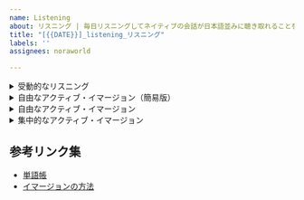 ```yaml
---
name: Listening
about: リスニング | 毎日リスニングしてネイティブの会話が日本語並みに聴き取れることを目指しましょう
title: "[{{DATE}}]_listening_リスニング"
labels: ''
assignees: noraworld

---
```


<details>
<summary>受動的なリスニング</summary>

```
## 基本情報
| 項目 | 内容 |
| --- | :---: |
| 種別 | 受動的なリスニング |
| 教材 | []() |

## 所感

```
</details>



<details>
<summary>自由なアクティブ・イマージョン（簡易版）</summary>

```
## 基本情報
| 項目 | 内容 |
| --- | :---: |
| 種別 | 自由なアクティブ・イマージョン（簡易版） |
| 教材 | []() |

## 所感
特になし。
```
</details>



<details>
<summary>自由なアクティブ・イマージョン</summary>

```
## 基本情報
| 項目 | 内容 |
| --- | :---: |
| 種別 | 自由なアクティブ・イマージョン |
| 教材 | []() |
| 字幕 | なし |
| 所感理解度 |  |

## 新単語・新フレーズ
| Word | Pronunciation | Meaning | Example |
| --- | --- | --- | --- |

## チェックリスト
* [ ] 新単語や新フレーズがある場合は単語帳に転記

## 所感

```
</details>



<details>
<summary>集中的なアクティブ・イマージョン</summary>

```
## 基本情報
| 項目 | 内容 |
| --- | :---: |
| 種別 | 集中的なアクティブ・イマージョン |
| 教材 | []() |
| 所感難易度 |  |
| 練習回数 |  |

## ディクテーション
> 

> <details>
> <summary>装飾の説明</summary>
>
> * _斜線_: 自信がないところ、あるいは、はっきりとは聞こえなかったが、文脈補完で、文法補完で、純粋に聞き取った音の通りに、あるいは当てずっぽうで書いたところ
> * _???_: なんて言っているのか分からなかったが何かしら言っていることは分かったところ
> * ~~打消線~~: 答えを見て間違っていたところ
> * **太字**: 答えを見て正しいものに修正したところ
> </details>

## 分析
* 

## 新単語・新フレーズ
| Word | Pronunciation | Meaning | Example |
| --- | --- | --- | --- |

## 学び
* 

## チェックリスト
* [ ] 次の YouTube 教材動画のダウンロード
* [ ] 新単語や新フレーズがある場合は単語帳に転記

## 所感

```
</details>



## 参考リンク集
* [単語帳](https://github.com/noraworld/memo/blob/main/Atsueigo%20School/%E5%8D%98%E8%AA%9E/wordbook.md)
* [イマージョンの方法](https://www.chads4.com/products/chads/categories/2150477918/posts/2156161422)
